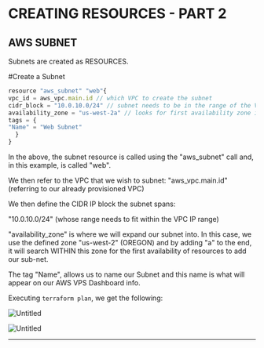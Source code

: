 # CREATING RESOURCES - PART 2

## AWS SUBNET

Subnets are created as RESOURCES.

#Create a Subnet

```jsx
resource "aws_subnet" "web"{
vpc_id = aws_vpc.main.id // which VPC to create the subnet
cidr_block = "10.0.10.0/24" // subnet needs to be in the range of the VPC
availability_zone = "us-west-2a" // looks for first availability zone in the us-west-2 region
tags = {
"Name" = "Web Subnet"
  }
}
```

In the above, the subnet resource is called using the
"aws_subnet" call and, in this example, is called "web".

We then refer to the VPC that we wish to subnet:
"aws_vpc.main.id" (referring to our already provisioned VPC)

We then define the CIDR IP block the subnet spans:

"10.0.10.0/24" (whose range needs to fit within the VPC IP range)

"availability_zone" is where we will expand our subnet into. In this case, we use the defined zone "us-west-2" (OREGON) and by adding "a" to the end, it will search WITHIN this zone for the first availability of resources to add our sub-net.

The tag "Name", allows us to name our Subnet and this name is what will appear on our AWS VPS Dashboard info.

Executing `terraform plan`, we get the following:

![Untitled](CREATING%20RESOURCES%20-%20PART%202%20ba70b5c22efd4980991ce81a956fe281/Untitled.png)

![Untitled](CREATING%20RESOURCES%20-%20PART%202%20ba70b5c22efd4980991ce81a956fe281/Untitled%201.png)

---